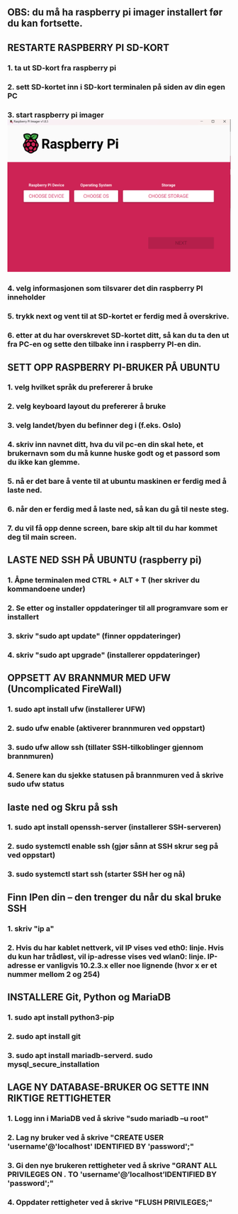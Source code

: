 ## OBS: du må ha raspberry pi imager installert før du kan fortsette.

## RESTARTE RASPBERRY PI SD-KORT

### 1. ta ut SD-kort fra raspberry pi

### 2. sett SD-kortet inn i SD-kort terminalen på siden av din egen PC

### 3. start raspberry pi imager![forside av Raspberry PI imager](bilder/rpi_steg1.png)

### 4. velg informasjonen som tilsvarer det din raspberry PI inneholder

### 5. trykk next og vent til at SD-kortet er ferdig med å overskrive.

### 6. etter at du har overskrevet SD-kortet ditt, så kan du ta den ut fra PC-en og sette den tilbake inn i raspberry PI-en din.

## SETT OPP RASPBERRY PI-BRUKER PÅ UBUNTU

### 1. velg hvilket språk du prefererer å bruke

### 2. velg keyboard layout du prefererer å bruke

### 3. velg landet/byen du befinner deg i (f.eks. Oslo)

### 4. skriv inn navnet ditt, hva du vil pc-en din skal hete, et brukernavn som du må kunne huske godt og et passord som du ikke kan glemme.

### 5. nå er det bare å vente til at ubuntu maskinen er ferdig med å laste ned.

### 6.  når den er ferdig med å laste ned, så kan du gå til neste steg.

### 7. du vil få opp denne screen, bare skip alt til du har kommet deg til main screen.

## LASTE NED SSH PÅ UBUNTU (raspberry pi)

### 1. Åpne terminalen med CTRL + ALT + T (her skriver du kommandoene under)

### 2. Se etter og installer oppdateringer til all programvare som er installert

### 3. skriv "sudo apt update" (finner oppdateringer)

### 4. skriv "sudo apt upgrade" (installerer oppdateringer)

## OPPSETT AV BRANNMUR MED UFW (Uncomplicated FireWall)

### 1. sudo apt install ufw (installerer UFW)

### 2. sudo ufw enable (aktiverer brannmuren ved oppstart)

### 3. sudo ufw allow ssh (tillater SSH-tilkoblinger gjennom brannmuren)

### 4. Senere kan du sjekke statusen på brannmuren ved å skrive sudo ufw status

## laste ned og Skru på ssh

### 1. sudo apt install openssh-server (installerer SSH-serveren)

### 2. sudo systemctl enable ssh (gjør sånn at SSH skrur seg på ved oppstart)

### 3. sudo systemctl start ssh (starter SSH her og nå)

## Finn IPen din – den trenger du når du skal bruke SSH

### 1. skriv "ip a"

### 2. Hvis du har kablet nettverk, vil IP vises ved eth0: linje. Hvis du kun har trådløst, vil ip-adresse  vises ved wlan0: linje. IP-adresse er vanligvis 10.2.3.x eller noe lignende (hvor x er et nummer mellom 2 og 254)

## INSTALLERE Git, Python og MariaDB

### 1. sudo apt install python3-pip

### 2. sudo apt install git

### 3. sudo apt install mariadb-serverd. sudo mysql_secure_installation

## LAGE NY DATABASE-BRUKER OG SETTE INN RIKTIGE RETTIGHETER

### 1. Logg inn i MariaDB ved å skrive "sudo mariadb –u root"

### 2. Lag ny bruker ved å skrive "CREATE USER 'username'@'localhost' IDENTIFIED BY 'password';"

### 3. Gi den nye brukeren rettigheter ved å skrive "GRANT ALL PRIVILEGES ON *.* TO 'username'@’localhost’IDENTIFIED BY 'password';"

### 4. Oppdater rettigheter ved å skrive "FLUSH PRIVILEGES;"